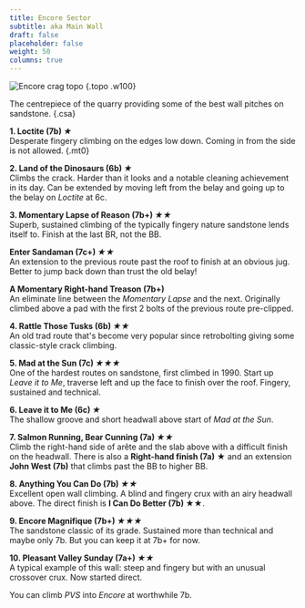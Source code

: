 ```yaml
---
title: Encore Sector
subtitle: aka Main Wall
draft: false
placeholder: false
weight: 50
columns: true
---
```


![Encore crag topo](/img/south-wales/south-east-sandstone/Encore-crag-shot.jpg)
{.topo .w100}

The centrepiece of the quarry providing some of the best wall pitches on sandstone.
{.csa}

**1. Loctite (7b) *★***  
Desperate fingery climbing on the edges low down. Coming in from the side is not allowed.
{.mt0}

**2. Land of the Dinosaurs (6b) *★***  
Climbs the crack. Harder than it looks and a notable cleaning achievement in its day. Can be extended by moving left from the belay and going up to the belay on *Loctite* at 6c.

**3. Momentary Lapse of Reason (7b+) *★★***  
Superb, sustained climbing of the typically fingery nature sandstone lends itself to. Finish at the last BR, not the BB.

**Enter Sandaman (7c+) *★★***  
An extension to the previous route past the roof to finish at an obvious jug. Better to jump back down than trust the old belay!

**A Momentary Right-hand Treason (7b+)**  
An eliminate line between the *Momentary Lapse* and the next. Originally climbed above a pad with the first 2 bolts of the previous route pre-clipped.

**4. Rattle Those Tusks (6b) *★★***  
An old trad route that's become very popular since retrobolting giving some classic-style crack climbing.

**5. Mad at the Sun (7c) *★★★***  
One of the hardest routes on sandstone, first climbed in 1990. Start up *Leave it to Me*, traverse left and up the face to finish over the roof. Fingery, sustained and technical.

**6. Leave it to Me (6c) *★***  
The shallow groove and short headwall above start of *Mad at the Sun*.

**7. Salmon Running, Bear Cunning  (7a) *★★***  
Climb the right-hand side of arête and the slab above with a difficult finish on the headwall. There is also a **Right-hand finish (7a)** &starf; and an extension **John West (7b)** that climbs past the BB to higher BB.

**8. Anything You Can Do (7b) *★★***  
Excellent open wall climbing. A blind and fingery crux with an airy headwall above. The direct finish is **I Can Do Better (7b) ★★**.  

**9. Encore Magnifique (7b+) *★★★***  
The sandstone classic of its grade. Sustained more than technical and maybe only 7b. But you can keep it at 7b+ for now.

**10. Pleasant Valley Sunday (7a+) *★★***  
A typical example of this wall: steep and fingery but with an unusual crossover crux. Now started direct.

You can climb *PVS* into *Encore* at worthwhile 7b.


